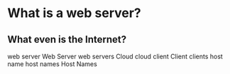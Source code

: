 # What is a web server?

## What even is the Internet?

web server Web Server web servers Cloud cloud client Client clients host name host names Host Names


